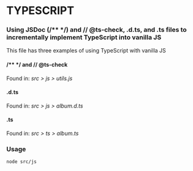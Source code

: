 # TYPESCRIPT
### Using JSDoc (/** */) and // @ts-check, .d.ts, and .ts files to incrementally implement TypeScript into vanilla JS

This file has three examples of using TypeScript with vanilla JS

#### /** */ and // @ts-check
  
Found in: _src > js > utils.js_

#### .d.ts

Found in: _src > js > album.d.ts_

#### .ts

Found in: _src > ts > album.ts_ 


### Usage

```
node src/js
```

